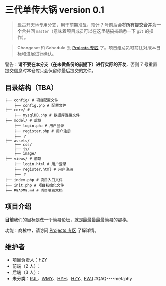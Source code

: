 # 三代单传大锅 version 0.1

> 盘古开天地专用分支，用于前期准备。预计 7 号前后会**将所有提交合并为一个**合并回 `master`（意味着项目成员可以在这里~~瞎搞搞~~熟悉一下 `git` 的操作）。

> Changeset 和 Schedule 丢 [Projects 专区](https://github.com/bobby285271/SoCoding2019-forum/projects/1) 了。项目组成员可前往对版本目标和进展进行确认。

警告：**请不要在本分支（在未做备份的前提下）进行实际的开发**，否则 7 号重置提交信息时本仓库只会保留你最后提交的文件。

## 目录结构（TBA）

```
├── config/ # 项目配置文件
	├── config.php # 配置文件
├── core/ # 
	├── mysqlDB.php # 数据库连接文件
├── model/ # 后端
	├── login.php # 用户登录
	├── register.php # 用户注册
	├── ？
├── assets/
	├── css/
	├── js/
	├── image/
├── views/ # 前端  
	├── login.html # 用户登录
	├── register.html # 用户注册
	├── ？
├── index.php # 项目入口文件
├── init.php # 项目初始化文件
├── README.md # 项目总览文档
```

## 项目介绍

**目前**我们的目标是做一个简易论坛，就是最最最最最简易的那种。

功能：商榷中，请访问 [Projects 专区](https://github.com/bobby285271/SoCoding2019-forum/projects/1) 了解详情。

## 维护者

* 项目负责人：[HZY](https://github.com/Quantum-Revolution)
* 前端（2 人）：
* 后端（3 人）：
* 未分类：[RJL](https://github.com/bobby285271)、[WMY](https://github.com/greatmove)、[HYH](https://github.com/Meta-phy)、[HZY](https://github.com/Quantum-Revolution)、[FWJ](https://github.com/Feng-Wenjun)
#QAQ----metaphy
